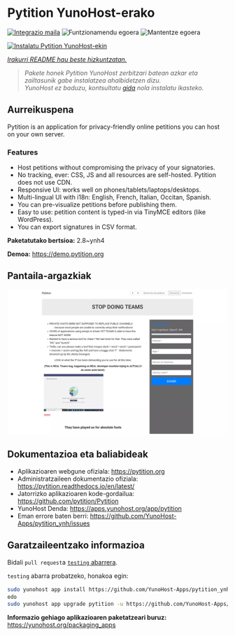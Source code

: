 <!--
Ohart ongi: README hau automatikoki sortu da <https://github.com/YunoHost/apps/tree/master/tools/readme_generator>ri esker
EZ editatu eskuz.
-->

# Pytition YunoHost-erako

[![Integrazio maila](https://apps.yunohost.org/badge/integration/pytition)](https://ci-apps.yunohost.org/ci/apps/pytition/)
![Funtzionamendu egoera](https://apps.yunohost.org/badge/state/pytition)
![Mantentze egoera](https://apps.yunohost.org/badge/maintained/pytition)

[![Instalatu Pytition YunoHost-ekin](https://install-app.yunohost.org/install-with-yunohost.svg)](https://install-app.yunohost.org/?app=pytition)

*[Irakurri README hau beste hizkuntzatan.](./ALL_README.md)*

> *Pakete honek Pytition YunoHost zerbitzari batean azkar eta zailtasunik gabe instalatzea ahalbidetzen dizu.*  
> *YunoHost ez baduzu, kontsultatu [gida](https://yunohost.org/install) nola instalatu ikasteko.*

## Aurreikuspena

Pytition is an application for privacy-friendly online petitions you can host on your own server.

### Features

- Host petitions without compromising the privacy of your signatories.
- No tracking, ever: CSS, JS and all resources are self-hosted. Pytition does not use CDN.
- Responsive UI: works well on phones/tablets/laptops/desktops.
- Multi-lingual UI with i18n: English, French, Italian, Occitan, Spanish.
- You can pre-visualize petitions before publishing them.
- Easy to use: petition content is typed-in via TinyMCE editors (like WordPress).
- You can export signatures in CSV format.


**Paketatutako bertsioa:** 2.8~ynh4

**Demoa:** <https://demo.pytition.org>

## Pantaila-argazkiak

![Pytition(r)en pantaila-argazkia](./doc/screenshots/stop_doing_teams.webp)

## Dokumentazioa eta baliabideak

- Aplikazioaren webgune ofiziala: <https://pytition.org>
- Administratzaileen dokumentazio ofiziala: <https://pytition.readthedocs.io/en/latest/>
- Jatorrizko aplikazioaren kode-gordailua: <https://github.com/pytition/Pytition>
- YunoHost Denda: <https://apps.yunohost.org/app/pytition>
- Eman errore baten berri: <https://github.com/YunoHost-Apps/pytition_ynh/issues>

## Garatzaileentzako informazioa

Bidali `pull request`a [`testing` abarrera](https://github.com/YunoHost-Apps/pytition_ynh/tree/testing).

`testing` abarra probatzeko, honakoa egin:

```bash
sudo yunohost app install https://github.com/YunoHost-Apps/pytition_ynh/tree/testing --debug
edo
sudo yunohost app upgrade pytition -u https://github.com/YunoHost-Apps/pytition_ynh/tree/testing --debug
```

**Informazio gehiago aplikazioaren paketatzeari buruz:** <https://yunohost.org/packaging_apps>
